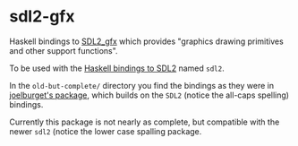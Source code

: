 # sdl2-gfx

Haskell bindings to
[SDL2_gfx](http://www.ferzkopp.net/joomla/content/view/19/14/) which provides
"graphics drawing primitives and other support functions".

To be used with the [Haskell bindings to SDL2](https://hackage.haskell.org/package/sdl2) named `sdl2`.

In the `old-but-complete/` directory you find the bindings as they were in [joelburget's package](https://github.com/joelburget/sdl2-gfx), which builds on the `SDL2` (notice the all-caps spelling) bindings.

Currently this package is not nearly as complete, but compatible with the newer `sdl2` (notice the lower case spalling package.

